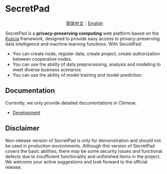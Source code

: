 # SecretPad

<p align="center">
<a href="./README.zh-CN.md">简体中文</a>｜<a href="./README.md">English</a>
</p>

SecretPad is a **privacy-preserving computing** web platform based on the [Kuscia](https://github.com/secretflow/kuscia) framework, designed to provide easy access to privacy-preserving data intelligence and machine learning functions. With SecretPad:

* You can create node, register data, create project, create authorization between cooperative nodes.
* You can use the ability of data preprocessing, analysis and modeling to meet diverse business scenarios
* You can use the ability of model training and model prediction.

## Documentation

Currently, we only provide detailed documentations in Chinese.

- [Development](./docs/development/build_secretpad_cn.md)

## Disclaimer

Non-release version of SecretPad is only for demonstration and should not be used in production environments.
Although this version of SecretPad covers the basic abilities, there may be some security issues and functional defects due to insufficient functionality and unfinished items in the project.
We welcome your active suggestions and look forward to the official release.